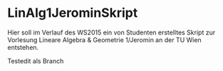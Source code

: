 # LinAlg1JerominSkript
Hier soll im Verlauf des WS2015 ein von Studenten erstelltes Skript zur Vorlesung Lineare Algebra & Geometrie 1/Jeromin an der TU Wien entstehen.

Testedit als Branch
